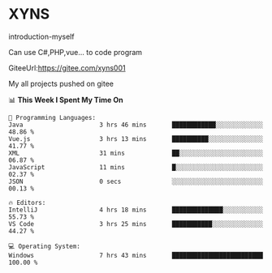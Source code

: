# XYNS
introduction-myself

Can use C#,PHP,vue... to code program

GiteeUrl:https://gitee.com/xyns001

My all projects pushed on gitee

<!--START_SECTION:waka-->
📊 **This Week I Spent My Time On** 

```text
💬 Programming Languages: 
Java                     3 hrs 46 mins       ████████████░░░░░░░░░░░░░   48.86 % 
Vue.js                   3 hrs 13 mins       ██████████░░░░░░░░░░░░░░░   41.77 % 
XML                      31 mins             ██░░░░░░░░░░░░░░░░░░░░░░░   06.87 % 
JavaScript               11 mins             █░░░░░░░░░░░░░░░░░░░░░░░░   02.37 % 
JSON                     0 secs              ░░░░░░░░░░░░░░░░░░░░░░░░░   00.13 % 

🔥 Editors: 
IntelliJ                 4 hrs 18 mins       ██████████████░░░░░░░░░░░   55.73 % 
VS Code                  3 hrs 25 mins       ███████████░░░░░░░░░░░░░░   44.27 % 

💻 Operating System: 
Windows                  7 hrs 43 mins       █████████████████████████   100.00 % 
```


<!--END_SECTION:waka-->
